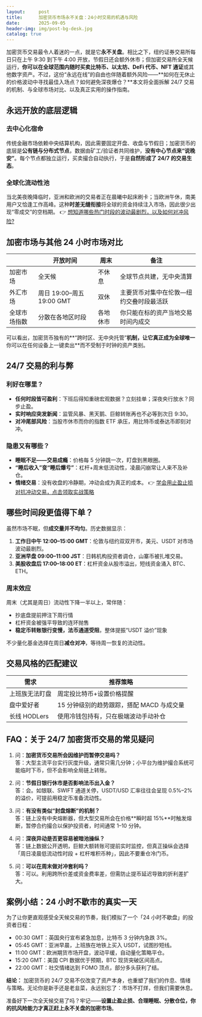 ```yaml
---
layout:     post
title:      加密货币市场永不关盘：24小时交易的机遇与风险
date:       2025-09-05
header-img: img/post-bg-desk.jpg
catalog: true
---
```


加密货币交易最令人着迷的一点，就是它**永不关盘**。相比之下，纽约证券交易所每日只在上午 9:30 到下午 4:00 开放，节假日还会额外休市；但加密交易所全天候运行，**你可以在全球范围内随时买卖比特币、以太坊、DeFi 代币、NFT 通证**或其他数字资产。不过，这份“永远在线”的自由也伴随着额外风险——**如何在无休止的价格波动中寻找最佳入场点？如何避免深夜爆仓？**本文将全面拆解 24/7 交易的机制、与全球市场对比、以及真正实用的操作指南。

## 永远开放的底层逻辑

### 去中心化宿命
传统金融市场依赖中央结算机构，因此需要固定开盘、收盘与节假日；加密货币的底层是**公有链与分布式节点**，数据由矿工/验证者共同维护，**没有中心节点来“说晚安”**。每个节点都独立运行，买卖撮合自动执行，于是**自然形成了 24/7 的交易生态**。

### 全球化流动性池
当北美夜晚降临时，亚洲和欧洲的交易者正在晨曦中起床刷卡；当欧洲午休，南美用户又恰逢工作高峰。这种**时差无缝衔接**将全球的资金持续注入市场，因此很少出现“零成交”的空档期。 👉 [想知道哪些热门时段的波动最剧烈，以及如何对冲风险?](https://okxdog.com/)

## 加密市场与其他 24 小时市场对比

|      | 开放时间 | 周末 | 备注 |
|---|---|---|---|
| 加密市场 | 全天候 | 不休息 | 全球节点共建，无中央清算 |
| 外汇市场 | 周日 19:00–周五 19:00 GMT | 双休 | 主要货币对集中在伦敦—纽约交叠时段最活跃 |
| 全球市场指数 | 分散在各地区时段 | 各地休市 | 你只能在标的资产当地交易时间内成交 |

可以看出，加密货币独有的**“跨时区、无中央托管”**机制，让它真正成为全球唯一**你可以在任何设备上一键卖出**而不受制于时钟的资产类别。

## 24/7 交易的利与弊

### 利好在哪里？
- **任何时段皆可盈利**：下班后得知重磅宏观数据？立刻挂单；深夜央行放水？同步止盈。
- **实时响应突发新闻**：监管风暴、黑天鹅、巨鲸转账再也不必等到次日 9:30。
- **对冲尾部风险**：当股市休市而你的指数 ETF 承压，用比特币或泰达币即刻对冲。

### 隐患又有哪些？
- **睡眠不足——交易成瘾**：价格每 5 分钟跳一次，盯盘到黑眼圈。
- **“睡后收入”变“睡后爆亏”**：杠杆+周末低流动性，凌晨闪崩常让人来不及补仓。
- **情绪交易**：没有收盘的冷静期，冲动会成为真正的成本。 👉 [学会用止盈止损对抗冲动交易，点击领取实战策略](https://okxdog.com/)

## 哪些时间段更值得下单？

虽然市场不眠，但**成交量并不均匀**。历史数据显示：

1. **工作日中午 12:00–15:00 GMT**：伦敦与纽约双双开市，美元、USDT 对市场波动最剧烈。  
2. **亚洲早盘 09:00–11:00 JST**：日韩机构投资者调仓，山寨币被扎堆交易。  
3. **美股收盘后 17:00–18:00 ET**：杠杆资金从股市溢出，短线资金涌入 BTC、ETH。

### 周末效应
周末（尤其是周日）流动性下降一半以上，常伴随：
- 抄底盘提前押注下周行情  
- 杠杆资金被强平导致的连环抛售  
- **稳定币转账银行变慢，法币通道受阻**，整体提振“USDT 溢价”现象  

不少量化基金选择在周日**减仓对冲**，等待周一恢复的流动性。

## 交易风格的匹配建议

| 需求 | 推荐策略 |
| --- | --- |
| 上班族无法盯盘 | 周定投比特币+设置价格提醒 |
| 盘中爱好者 | 15 分钟级别的趋势跟踪，搭配 MACD 与成交量 |
| 长线 HODLers | 使用冷钱包持有，只在极端波动手动补仓 |

## FAQ：关于 24/7 加密货币交易的常见疑问

1. 问：**加密货币交易所会因维护而暂停交易吗？**  
   答：大型主流平台实行灰度升级，通常只需几分钟；小平台为维护撮合系统可能临时下币，但不会影响全局链上转账。

2. 问：**节假日银行休市是否影响法币出入金？**  
   答：会。如银联、SWIFT 通道关停，USDT/USD 汇率往往会呈现 0.5%–2% 的溢价，可提前用稳定币准备流动性。

3. 问：**有没有类似“封盘熔断”的机制？**  
   答：链上没有中央熔断器，但大型交易所会在价格**瞬时超 15%**时触发熔断，暂停合约撮合以保护投资者，时间通常 1–10 分钟。

4. 问：**深夜异动是否更容易被暗池操纵？**  
   答：链上数据公开透明，巨鲸大额转账可提前实时监控，但真正操纵会选择「周日凌晨低流动性时段 + 杠杆堆积币种」，因此不要重仓冷门币。

5. 问：**可以在周末做对冲套利吗？**  
   答：可以。利用跨所价差或资金费率差，但需防止提币延迟导致的折利差扩大。

## 案例小结：24 小时不歇市的真实一天

为了让你更直观感受全天候交易的节奏，我们模拟了一个「24 小时不歇盘」的投资者日程：

- 00:30 GMT：英国央行宣布紧急加息，比特币 3 分钟内急跌 3%。  
- 05:45 GMT：亚洲早晨，上班族在地铁上买入 USDT，试图抄短线。  
- 11:00 GMT：欧洲期货市场开盘，波动平缓，自动量化策略平仓。  
- 15:20 GMT：美国 CPI 数据优于预期，BTC 现货突破区间高点。  
- 22:00 GMT：社交情绪达到 FOMO 顶点，部分多头获利了结。  

**结论：** 加密货币的 24/7 交易不仅改变了资产本身，也重塑了我们的作息、情绪与策略。无论你是新手还是老韭菜，永远别忘了：市场不打烊，但我们需要休息。  

准备好下一次全天候交易了吗？牢记——**设置止盈止损、合理睡眠、分散仓位，你的抗风险能力才真正赶上永不关盘的加密市场**。
